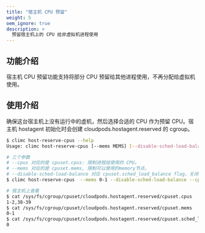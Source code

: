 ```yaml
---
title: "宿主机 CPU 预留"
weight: 5
oem_ignore: true
description: > 
  预留宿主机上的 CPU 给非虚拟机进程使用
---
```


## 功能介绍

  宿主机 CPU 预留功能支持将部分 CPU 预留给其他进程使用，不再分配给虚拟机使用。

## 使用介绍

  确保这台宿主机上没有运行中的虚机，然后选择合适的 CPU 作为预留 CPU。宿主机 hostagent 初始化时会创建 cloudpods.hostagent.reserved 的 cgroup。

```bash
$ climc host-reserve-cpus --help
Usage: climc host-reserve-cpus [--mems MEMS] [--disable-sched-load-balance] [--help] [--cpus CPUS] <ID> ...

# 三个参数
# --cpus 对应的是 cpuset.cpus: 限制进程组使用的 CPU。
# --mems 对应的是 cpuset.mems, 限制可以使用的memory节点。
# --disable-sched-load-balance 对应 cpuset.sched_load_balance flag，关闭预留 cpuset 内的 cpu balance。
$ climc host-reserve-cpus  --mems 0-1 --disable-sched-load-balance --cpus "1-2,38-39" 3bce9607-2597-469f-8d9b-977345456739

# 宿主机上查看
$ cat /sys/fs/cgroup/cpuset/cloudpods.hostagent.reserved/cpuset.cpus
1-2,38-39
$ cat /sys/fs/cgroup/cpuset/cloudpods.hostagent.reserved/cpuset.mems
0-1
$ cat /sys/fs/cgroup/cpuset/cloudpods.hostagent.reserved/cpuset.sched_load_balance
0
```
